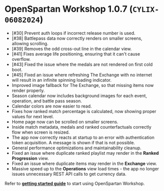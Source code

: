 # OpenSpartan Workshop 1.0.7 (`CYLIX-06082024`)

- [#30] Prevent auth loops if incorrect release number is used.
- [#38] Battlepass data now correctly renders on smaller screens, allowing scrolling.
- [#39] Removes the odd cross-out line in the calendar view.
- [#41] Fixes average life positioning, ensuring that it can't cause overflow.
- [#43] Fixed the issue where the medals are not rendered on first cold boot.
- [#45] Fixed an issue where refreshing The Exchange with no internet will result in an infinite spinning loading indicator.
- Improved image fallback for The Exchange, so that missing items now render properly.
- Season calendar now includes background images for each event, operation, and battle pass season.
- Calendar colors are now easier to read.
- Fixes how ranked match percentage is calculated, now showing proper values for next level.
- Home page now can be scrolled on smaller screens.
- Inside match metadata, medals and ranked counterfactuals correctly flow when screen is resized.
- The app now correctly reacts at startup to an error with authentication token acquisition. A message is shown if that is not possible.
- General performance optimizations and maintainability cleanup.
- Fixed an issue where duplicate ranked playlist may render in the **Ranked Progression** view.
- Fixed an issue where duplicate items may render in the **Exchange** view.
- Massive speed up to the **Operations** view load times - the app no longer issues unnecessary REST API calls to get currency data.

Refer to [**getting started guide**](https://openspartan.com/docs/workshop/guides/get-started/) to start using OpenSpartan Workshop.
